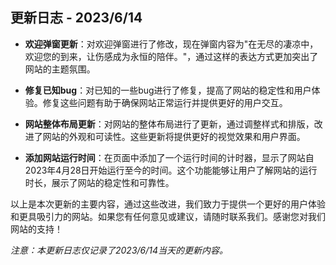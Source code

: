 ## 更新日志 - 2023/6/14

- **欢迎弹窗更新**：对欢迎弹窗进行了修改，现在弹窗内容为"在无尽的凄凉中，欢迎您的到来，让伤感成为永恒的陪伴。"，通过这样的表达方式更加突出了网站的主题氛围。

- **修复已知bug**：对已知的一些bug进行了修复，提高了网站的稳定性和用户体验。修复这些问题有助于确保网站正常运行并提供更好的用户交互。

- **网站整体布局更新**：对网站的整体布局进行了更新，通过调整样式和排版，改进了网站的外观和可读性。这些更新将提供更好的视觉效果和用户界面。

- **添加网站运行时间**：在页面中添加了一个运行时间的计时器，显示了网站自2023年4月28日开始运行至今的时间。这个功能能够让用户了解网站的运行时长，展示了网站的稳定性和可靠性。

以上是本次更新的主要内容，通过这些改进，我们致力于提供一个更好的用户体验和更具吸引力的网站。如果您有任何意见或建议，请随时联系我们。感谢您对我们网站的支持！

*注意：本更新日志仅记录了2023/6/14当天的更新内容。*
